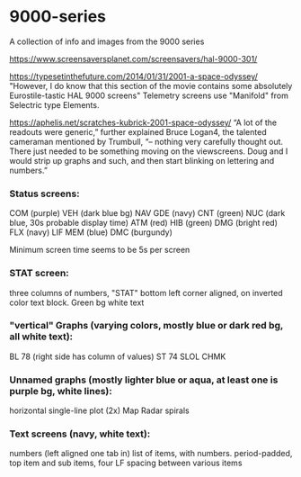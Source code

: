 # 9000-series
A collection of info and images from the 9000 series



https://www.screensaversplanet.com/screensavers/hal-9000-301/

https://typesetinthefuture.com/2014/01/31/2001-a-space-odyssey/
"However, I do know that this section of the movie contains some absolutely Eurostile-tastic HAL 9000 screens"
Telemetry screens use "Manifold" from Selectric type Elements.

https://aphelis.net/scratches-kubrick-2001-space-odyssey/
“A lot of the readouts were generic,” further explained Bruce Logan4, the talented cameraman mentioned by Trumbull, “– nothing very carefully thought out. There just needed to be something moving on the viewscreens. Doug and I would strip up graphs and such, and then start blinking on lettering and numbers.” 

### Status screens:
COM (purple)
VEH (dark blue bg)
NAV
GDE (navy)
CNT (green)
NUC (dark blue, 30s probable display time)
ATM (red)
HIB (green)
DMG (bright red)
FLX (navy)
LIF 
MEM (blue)
DMC (burgundy)


Minimum screen time seems to be 5s per screen

### STAT screen: 
three columns of numbers,
"STAT" bottom left corner aligned, on inverted color text block. Green bg white text


### "vertical" Graphs (varying colors, mostly blue or dark red bg, all white text):
BL 78 (right side has column of values)
ST 74
SLOL
CHMK


### Unnamed graphs (mostly lighter blue or aqua, at least one is purple bg, white lines):
horizontal single-line plot (2x)
Map
Radar
spirals

### Text screens (navy, white text):
numbers (left aligned one tab in)
list of items, with numbers.  period-padded, top item and sub items, four LF spacing between various items
